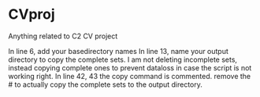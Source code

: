 # CVproj
Anything related to C2 CV project

In line 6, add your basedirectory names
In line 13, name your output directory to copy the complete sets. I am not deleting incomplete sets, instead copying complete ones to prevent dataloss in case the script is not working right.
In line 42, 43 the copy command is commented. remove the # to actually copy the complete sets to the output directory.
